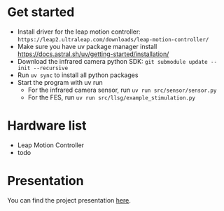 # Get started
* Install driver for the leap motion controller: `https://leap2.ultraleap.com/downloads/leap-motion-controller/`
* Make sure you have uv package manager install https://docs.astral.sh/uv/getting-started/installation/
* Download the infrared camera python SDK: `git submodule update --init --recursive`
* Run `uv sync` to install all python packages
* Start the program with uv run
    * For the infrared camera sensor, run `uv run src/sensor/sensor.py`
    * For the FES, run `uv run src/llsg/example_stimulation.py`

# Hardware list
* Leap Motion Controller
* todo

# Presentation

You can find the project presentation [here](https://docs.google.com/presentation/d/1FUNqiFJ39EkLV5rfUrAoHw7q_zYO9hKmV6gN2FOVpAs/edit?usp=sharing).